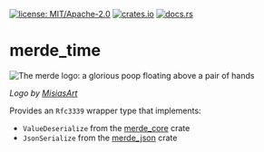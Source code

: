 [![license: MIT/Apache-2.0](https://img.shields.io/badge/license-MIT%2FApache--2.0-blue.svg)](LICENSE-MIT)
[![crates.io](https://img.shields.io/crates/v/merde_time.svg)](https://crates.io/crates/merde_time)
[![docs.rs](https://docs.rs/merde_time/badge.svg)](https://docs.rs/merde_time)

# merde_time

![The merde logo: a glorious poop floating above a pair of hands](https://github.com/user-attachments/assets/763d60e0-5101-48af-bc72-f96f516a5d0f)

_Logo by [MisiasArt](https://misiasart.com)_

Provides an `Rfc3339` wrapper type that implements:

  * `ValueDeserialize` from the [merde_core](https://crates.io/crates/merde_core) crate
  * `JsonSerialize` from the [merde_json](https://crates.io/crates/merde_json) crate
